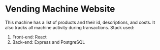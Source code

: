 # Vending Machine Website

This machine has a list of products and their id, descriptions, and costs. It also tracks all machine activity during transactions.
Stack used:

1. Front-end: React
2. Back-end: Express and PostgreSQL
